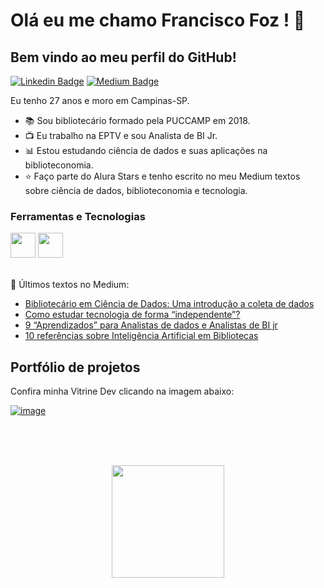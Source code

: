 

# Olá eu me chamo Francisco Foz ! 👋
## Bem vindo ao meu perfil do GitHub!           

<p align='left'>
    
[![Linkedin Badge](https://img.shields.io/badge/LinkedIn-0077B5?style=for-the-badge&logo=linkedin&logoColor=white
)](https://www.linkedin.com/in/francisco-tadeu-foz/)
[![Medium Badge](https://img.shields.io/badge/Medium-12100E?style=for-the-badge&logo=medium&logoColor=white
)](https://medium.com/@franciscofoz)
</p>

Eu tenho 27 anos e moro em Campinas-SP.


- :books: Sou bibliotecário formado pela PUCCAMP em 2018.
- :tv: Eu trabalho na EPTV e sou Analista de BI Jr.
- :bar_chart: Estou estudando ciência de dados e suas aplicações na biblioteconomia.
- :star: Faço parte do Alura Stars e tenho escrito no meu Medium textos sobre ciência de dados, biblioteconomia e tecnologia.


### Ferramentas e Tecnologias
<code><img src="https://cdn.jsdelivr.net/gh/devicons/devicon/icons/python/python-original.svg" width="40" height="40"></code>
<code><img src="https://upload.wikimedia.org/wikipedia/commons/thumb/c/cf/New_Power_BI_Logo.svg/2048px-New_Power_BI_Logo.svg.png" width="40" height="40"></code>
</br>
</br>


:pencil: Últimos textos no Medium:
<!-- MEDIUM:START -->
- [Bibliotecário em Ciência de Dados: Uma introdução a coleta de dados](https://franciscofoz.medium.com/bibliotec%C3%A1rio-em-ci%C3%AAncia-de-dados-uma-introdu%C3%A7%C3%A3o-a-coleta-de-dados-6420a36a6484?source=rss-30612e32581e------2)
- [Como estudar tecnologia de forma “independente”?](https://franciscofoz.medium.com/como-estudar-tecnologia-de-forma-independente-c9f415016687?source=rss-30612e32581e------2)
- [9 “Aprendizados” para Analistas de dados e Analistas de BI jr](https://franciscofoz.medium.com/9-aprendizados-para-analistas-de-dados-e-analistas-de-bi-jr-5678ddc93238?source=rss-30612e32581e------2)
- [10 referências sobre Inteligência Artificial em Bibliotecas](https://franciscofoz.medium.com/10-refer%C3%AAncias-sobre-intelig%C3%AAncia-artificial-em-bibliotecas-eb1cf167738d?source=rss-30612e32581e------2)
<!-- MEDIUM:END -->


## Portfólio de projetos

Confira minha Vitrine Dev clicando na imagem abaixo:

[![image](https://user-images.githubusercontent.com/64700794/188927548-c627858f-5e22-4373-b6fc-f9bd26c5195f.png)](https://cursos.alura.com.br/vitrinedev/FranciscoFoz)

</br>
</br>
</br>

<div>
<a href="https://gist.github.com/FranciscoFoz">
<p align = "center"> <img height="180em" src="https://github-readme-stats.vercel.app/api/top-langs/?username=FranciscoFoz&layout=compact&langs_count=7&theme=dracula"/>
</div>

